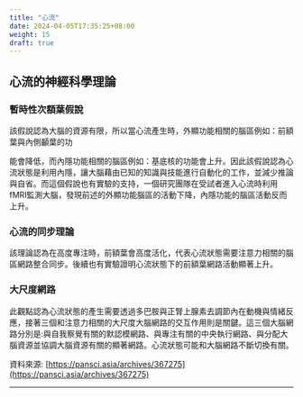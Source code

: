 ```yaml
---
title: "心流"
date: 2024-04-05T17:35:25+08:00
weight: 15
draft: true
---
```

## 心流的神經科學理論

### 暫時性次額葉假說

該假說認為大腦的資源有限，所以當心流產生時，外顯功能相關的腦區例如：前額葉與內側顳葉的功

能會降低，而內隱功能相關的腦區例如：基底核的功能會上升。因此該假說認為心流狀態是利用內隱，讓大腦藉由已知的知識與技能進行自動化的工作，並減少推論與自省。而這個假說也有實驗的支持，一個研究團隊在受試者進入心流時利用fMRI監測大腦，發現前述的外顯功能腦區的活動下降，內隱功能的腦區活動反而上升。

### 心流的同步理論

該理論認為在高度專注時，前額葉會高度活化，代表心流狀態需要注意力相關的腦區網路整合同步。後續也有實驗證明心流狀態下的前額葉網路活動顯著上升。

### 大尺度網路

此觀點認為心流狀態的產生需要透過多巴胺與正腎上腺素去調節內在動機與情緒反應，接著三個和注意力相關的大尺度大腦網路的交互作用則是關鍵。這三個大腦網路分別是:與自我察覺有關的默認模網路、與專注有關的中央執行網路、與分配大腦資源並協調大腦資源有關的顯著網路。心流狀態可能和大腦網路不斷切換有關。

資料來源: [https://pansci.asia/archives/367275](https://pansci.asia/archives/367275)

---